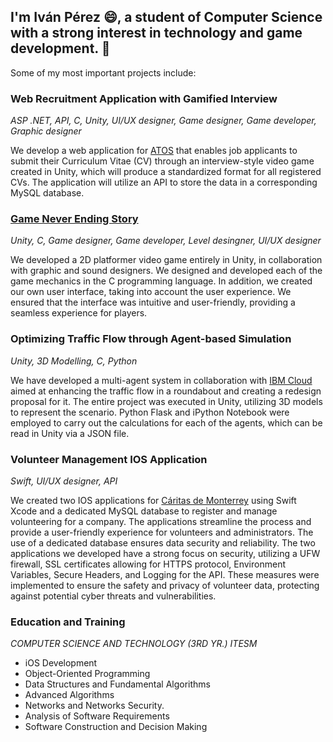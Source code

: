 ## I'm Iván Pérez 😄, a student of Computer Science with a strong interest in technology and game development. 👋

Some of my most important projects include:

### Web Recruitment Application with Gamified Interview 
*ASP .NET, API, C, Unity, UI/UX designer, Game designer, Game developer, Graphic designer*

We develop a web application for [ATOS](https://atos.net/en/) that enables job applicants to submit their Curriculum Vitae (CV) through an interview-style video game created in Unity, which will produce a standardized format for all registered CVs. The application will utilize an API to store the data in a corresponding MySQL database.

### [Game Never Ending Story](https://gallery-games.itch.io/never-ending-story)
*Unity, C, Game designer, Game developer, Level desingner, UI/UX designer*

We developed a 2D platformer video game entirely in Unity, in collaboration with graphic and sound designers. We designed and developed each of the game mechanics in the C programming language. In addition, we created our own user interface, taking into account the user experience. We ensured that the interface was intuitive and user-friendly, providing a seamless experience for players.

### Optimizing Traffic Flow through Agent-based Simulation
*Unity, 3D Modelling, C, Python*

We have developed a multi-agent system in collaboration with [IBM Cloud](https://cloud.ibm.com) aimed at enhancing the traffic flow in a roundabout and creating a redesign proposal for it. The entire project was executed in Unity, utilizing 3D models to represent the scenario. Python Flask and iPython Notebook were employed to carry out the calculations for each of the agents, which can be read in Unity via a JSON file.

### Volunteer Management IOS Application
*Swift, UI/UX designer, API*

We created two IOS applications for [Cáritas de Monterrey](https://www.caritas.org.mx) using Swift Xcode and a dedicated MySQL database to register and manage volunteering for a company. The applications streamline the process and provide a user-friendly experience for volunteers and administrators. The use of a dedicated database ensures data security and reliability. The two applications we developed have a strong focus on security, utilizing a UFW firewall, SSL certificates allowing for HTTPS protocol, Environment Variables, Secure Headers, and Logging for the API. These measures were implemented to ensure the safety and privacy of volunteer data, protecting against potential cyber threats and vulnerabilities.



### Education and Training
*COMPUTER SCIENCE AND TECHNOLOGY (3RD YR.) ITESM*
- iOS Development
- Object-Oriented Programming
- Data Structures and Fundamental Algorithms
- Advanced Algorithms
- Networks and Networks Security. 
- Analysis of Software Requirements
- Software Construction and Decision Making

<!--
**IvanPGt/IvanPGt** is a ✨ _special_ ✨ repository because its `README.md` (this file) appears on your GitHub profile.

Here are some ideas to get you started:

- 🔭 I’m currently working on ...
- 🌱 I’m currently learning ...
- 👯 I’m looking to collaborate on ...
- 🤔 I’m looking for help with ...
- 💬 Ask me about ...
- 📫 How to reach me: ...
- 😄 Pronouns: ...
- ⚡ Fun fact: ...
-->
